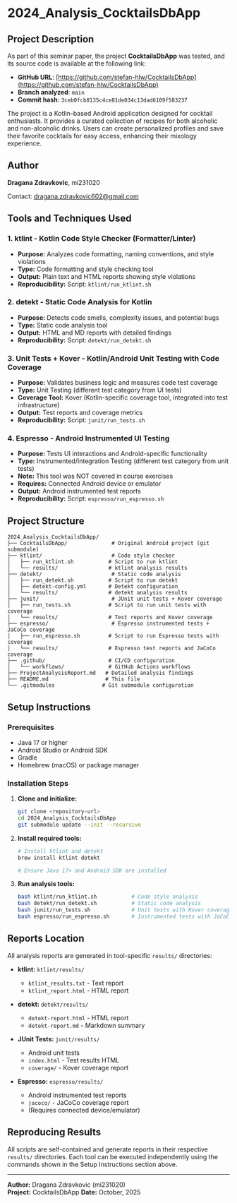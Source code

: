 # 2024_Analysis_CocktailsDbApp

## Project Description  
As part of this seminar paper, the project **CocktailsDbApp** was tested, and its source code is available at the following link:  
- **GitHub URL**: [https://github.com/stefan-hlw/CocktailsDbApp](https://github.com/stefan-hlw/CocktailsDbApp)  
- **Branch analyzed**: `main`  
- **Commit hash**: `3ceb0fcb8135c4ce81de034c13dad6109f583237`  

The project is a Kotlin-based Android application designed for cocktail enthusiasts. It provides a curated collection of recipes for both alcoholic and non-alcoholic drinks. Users can create personalized profiles and save their favorite cocktails for easy access, enhancing their mixology experience.

## Author  
**Dragana Zdravkovic**, mi231020

Contact: dragana.zdravkovic602@gmail.com

## Tools and Techniques Used

### 1. **ktlint** - Kotlin Code Style Checker (Formatter/Linter)
- **Purpose:** Analyzes code formatting, naming conventions, and style violations
- **Type:** Code formatting and style checking tool
- **Output:** Plain text and HTML reports showing style violations
- **Reproducibility:** Script: `ktlint/run_ktlint.sh`

### 2. **detekt** - Static Code Analysis for Kotlin
- **Purpose:** Detects code smells, complexity issues, and potential bugs
- **Type:** Static code analysis tool
- **Output:** HTML and MD reports with detailed findings
- **Reproducibility:** Script: `detekt/run_detekt.sh`

### 3. **Unit Tests + Kover** - Kotlin/Android Unit Testing with Code Coverage
- **Purpose:** Validates business logic and measures code test coverage
- **Type:** Unit Testing (different test category from UI tests)
- **Coverage Tool:** Kover (Kotlin-specific coverage tool, integrated into test infrastructure)
- **Output:** Test reports and coverage metrics
- **Reproducibility:** Script: `junit/run_tests.sh`

### 4. **Espresso** - Android Instrumented UI Testing
- **Purpose:** Tests UI interactions and Android-specific functionality
- **Type:** Instrumented/Integration Testing (different test category from unit tests)
- **Note:** This tool was NOT covered in course exercises
- **Requires:** Connected Android device or emulator
- **Output:** Android instrumented test reports
- **Reproducibility:** Script: `espresso/run_espresso.sh`

## Project Structure

```
2024_Analysis_CocktailsDbApp/
├── CocktailsDbApp/              # Original Android project (git submodule)
├── ktlint/                      # Code style checker
│   ├── run_ktlint.sh           # Script to run ktlint
│   └── results/                # ktlint analysis results
├── detekt/                      # Static code analysis
│   ├── run_detekt.sh           # Script to run detekt
│   ├── detekt-config.yml       # Detekt configuration
│   └── results/                # detekt analysis results
├── junit/                       # JUnit unit tests + Kover coverage
│   ├── run_tests.sh            # Script to run unit tests with coverage
│   └── results/                # Test reports and Kover coverage
├── espresso/                    # Espresso instrumented tests + JaCoCo coverage
│   ├── run_espresso.sh         # Script to run Espresso tests with coverage
│   └── results/                # Espresso test reports and JaCoCo coverage
├── .github/                    # CI/CD configuration
│   └── workflows/              # GitHub Actions workflows
├── ProjectAnalysisReport.md   # Detailed analysis findings
├── README.md                  # This file
└── .gitmodules               # Git submodule configuration
```

## Setup Instructions

### Prerequisites
- Java 17 or higher
- Android Studio or Android SDK
- Gradle
- Homebrew (macOS) or package manager


### Installation Steps

1. **Clone and initialize:**
   ```bash
   git clone <repository-url>
   cd 2024_Analysis_CocktailsDbApp
   git submodule update --init --recursive
   ```

2. **Install required tools:**
   ```bash
   # Install ktlint and detekt
   brew install ktlint detekt
   
   # Ensure Java 17+ and Android SDK are installed
   ```

3. **Run analysis tools:**
   ```bash
   bash ktlint/run_ktlint.sh           # Code style analysis
   bash detekt/run_detekt.sh           # Static code analysis
   bash junit/run_tests.sh             # Unit tests with Kover coverage
   bash espresso/run_espresso.sh       # Instrumented tests with JaCoCo coverage
   ```

## Reports Location

All analysis reports are generated in tool-specific `results/` directories:

- **ktlint:** `ktlint/results/`
  - `ktlint_results.txt` - Text report
  - `ktlint_report.html` - HTML report

- **detekt:** `detekt/results/`
  - `detekt-report.html` - HTML report
  - `detekt-report.md` - Markdown summary

- **JUnit Tests:** `junit/results/`
  - Android unit tests
  - `index.html` - Test results HTML
  - `coverage/` - Kover coverage report

- **Espresso:** `espresso/results/`
  - Android instrumented test reports
  - `jacoco/` - JaCoCo coverage report
  - (Requires connected device/emulator)

## Reproducing Results

All scripts are self-contained and generate reports in their respective `results/` directories. Each tool can be executed independently using the commands shown in the Setup Instructions section above.

---

**Author:** Dragana Zdravkovic (mi231020)  
**Project:** CocktailsDbApp
**Date:** October, 2025